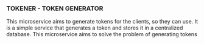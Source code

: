 ### TOKENER - TOKEN GENERATOR

This microservice aims to generate tokens for the clients, so they can use. It is a simple service that generates a token and stores it in a centralized database. This microservice aims to solve the problem of generating tokens 